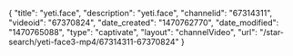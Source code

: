 {
    "title": "yeti.face",
    "description": "yeti.face",
    "channelid": "67314311",
    "videoid": "67370824",
    "date_created": "1470762770",
    "date_modified": "1470765088",
    "type": "captivate",
    "layout": "channelVideo",
    "url": "\/star-search\/yeti-face3-mp4\/67314311-67370824"
}